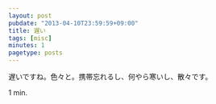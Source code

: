 ```yaml
---
layout: post
pubdate: "2013-04-10T23:59:59+09:00"
title: 遅い
tags: [misc]
minutes: 1
pagetype: posts
---
```

遅いですね。色々と。携帯忘れるし、何やら寒いし、散々です。

1 min.
